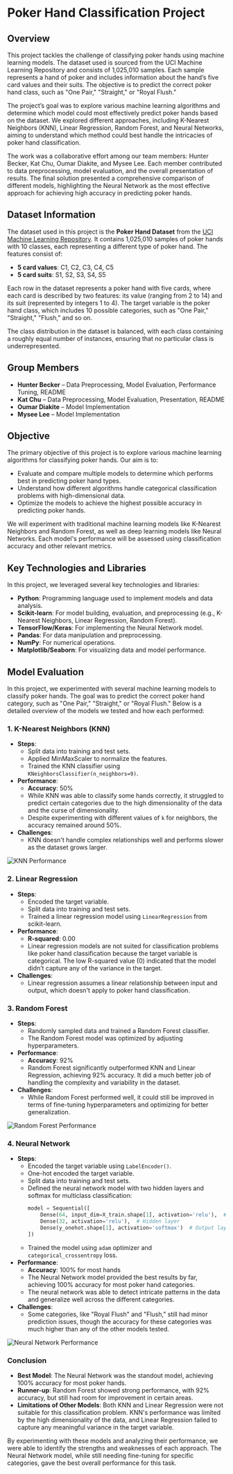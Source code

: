 # Poker Hand Classification Project

## Overview

This project tackles the challenge of classifying poker hands using machine learning models. The dataset used is sourced from the UCI Machine Learning Repository and consists of 1,025,010 samples. Each sample represents a hand of poker and includes information about the hand’s five card values and their suits. The objective is to predict the correct poker hand class, such as "One Pair," "Straight," or "Royal Flush."

The project’s goal was to explore various machine learning algorithms and determine which model could most effectively predict poker hands based on the dataset. We explored different approaches, including K-Nearest Neighbors (KNN), Linear Regression, Random Forest, and Neural Networks, aiming to understand which method could best handle the intricacies of poker hand classification.

The work was a collaborative effort among our team members: Hunter Becker, Kat Chu, Oumar Diakite, and Mysee Lee. Each member contributed to data preprocessing, model evaluation, and the overall presentation of results. The final solution presented a comprehensive comparison of different models, highlighting the Neural Network as the most effective approach for achieving high accuracy in predicting poker hands.

## Dataset Information

The dataset used in this project is the **Poker Hand Dataset** from the [UCI Machine Learning Repository](https://archive.ics.uci.edu/ml/datasets/poker+hand). It contains 1,025,010 samples of poker hands with 10 classes, each representing a different type of poker hand. The features consist of:

- **5 card values**: C1, C2, C3, C4, C5
- **5 card suits**: S1, S2, S3, S4, S5

Each row in the dataset represents a poker hand with five cards, where each card is described by two features: its value (ranging from 2 to 14) and its suit (represented by integers 1 to 4). The target variable is the poker hand class, which includes 10 possible categories, such as "One Pair," "Straight," "Flush," and so on.

The class distribution in the dataset is balanced, with each class containing a roughly equal number of instances, ensuring that no particular class is underrepresented.

## Group Members

- **Hunter Becker** – Data Preprocessing, Model Evaluation, Performance Tuning, README
- **Kat Chu** – Data Preprocessing, Model Evaluation, Presentation, README
- **Oumar Diakite** – Model Implementation
- **Mysee Lee** – Model Implementation

## Objective

The primary objective of this project is to explore various machine learning algorithms for classifying poker hands. Our aim is to:

- Evaluate and compare multiple models to determine which performs best in predicting poker hand types.
- Understand how different algorithms handle categorical classification problems with high-dimensional data.
- Optimize the models to achieve the highest possible accuracy in predicting poker hands.

We will experiment with traditional machine learning models like K-Nearest Neighbors and Random Forest, as well as deep learning models like Neural Networks. Each model's performance will be assessed using classification accuracy and other relevant metrics.

## Key Technologies and Libraries

In this project, we leveraged several key technologies and libraries:

- **Python**: Programming language used to implement models and data analysis.
- **Scikit-learn**: For model building, evaluation, and preprocessing (e.g., K-Nearest Neighbors, Linear Regression, Random Forest).
- **TensorFlow/Keras**: For implementing the Neural Network model.
- **Pandas**: For data manipulation and preprocessing.
- **NumPy**: For numerical operations.
- **Matplotlib/Seaborn**: For visualizing data and model performance.

## Model Evaluation

In this project, we experimented with several machine learning models to classify poker hands. The goal was to predict the correct poker hand category, such as "One Pair," "Straight," or "Royal Flush." Below is a detailed overview of the models we tested and how each performed:

### 1. **K-Nearest Neighbors (KNN)**
   - **Steps**:
     - Split data into training and test sets.
     - Applied MinMaxScaler to normalize the features.
     - Trained the KNN classifier using `KNeighborsClassifier(n_neighbors=9)`.
   - **Performance**:
     - **Accuracy**: 50%
     - While KNN was able to classify some hands correctly, it struggled to predict certain categories due to the high dimensionality of the data and the curse of dimensionality.
     - Despite experimenting with different values of `k` for neighbors, the accuracy remained around 50%.
   - **Challenges**:
     - KNN doesn't handle complex relationships well and performs slower as the dataset grows larger.

   ![KNN Performance](https://github.com/user-attachments/assets/d8b94fb2-7893-407f-ac36-1d1f24c22cf4)

### 2. **Linear Regression**
   - **Steps**:
     - Encoded the target variable.
     - Split data into training and test sets.
     - Trained a linear regression model using `LinearRegression` from scikit-learn.
   - **Performance**:
     - **R-squared**: 0.00
     - Linear regression models are not suited for classification problems like poker hand classification because the target variable is categorical. The low R-squared value (0) indicated that the model didn’t capture any of the variance in the target.
   - **Challenges**:
     - Linear regression assumes a linear relationship between input and output, which doesn't apply to poker hand classification.

### 3. **Random Forest**
   - **Steps**:
     - Randomly sampled data and trained a Random Forest classifier.
     - The Random Forest model was optimized by adjusting hyperparameters.
   - **Performance**:
     - **Accuracy**: 92%
     - Random Forest significantly outperformed KNN and Linear Regression, achieving 92% accuracy. It did a much better job of handling the complexity and variability in the dataset.
   - **Challenges**:
     - While Random Forest performed well, it could still be improved in terms of fine-tuning hyperparameters and optimizing for better generalization.

   ![Random Forest Performance](https://github.com/user-attachments/assets/random-forest-placeholder)

### 4. **Neural Network**
   - **Steps**:
     - Encoded the target variable using `LabelEncoder()`.
     - One-hot encoded the target variable.
     - Split data into training and test sets.
     - Defined the neural network model with two hidden layers and softmax for multiclass classification:
       ```python
       model = Sequential([
           Dense(64, input_dim=X_train.shape[1], activation='relu'),  # Input layer
           Dense(32, activation='relu'),  # Hidden layer
           Dense(y_onehot.shape[1], activation='softmax')  # Output layer
       ])
       ```
     - Trained the model using `adam` optimizer and `categorical_crossentropy` loss.
   - **Performance**:
     - **Accuracy**: 100% for most hands
     - The Neural Network model provided the best results by far, achieving 100% accuracy for most poker hand categories.
     - The neural network was able to detect intricate patterns in the data and generalize well across the different categories.
   - **Challenges**:
     - Some categories, like "Royal Flush" and "Flush," still had minor prediction issues, though the accuracy for these categories was much higher than any of the other models tested.

   ![Neural Network Performance](https://github.com/user-attachments/assets/89943c55-99a8-40bd-bdfc-e11add1a43c4)

### Conclusion
- **Best Model**: The Neural Network was the standout model, achieving 100% accuracy for most poker hands.
- **Runner-up**: Random Forest showed strong performance, with 92% accuracy, but still had room for improvement in certain areas.
- **Limitations of Other Models**: Both KNN and Linear Regression were not suitable for this classification problem. KNN's performance was limited by the high dimensionality of the data, and Linear Regression failed to capture any meaningful variance in the target variable.

By experimenting with these models and analyzing their performance, we were able to identify the strengths and weaknesses of each approach. The Neural Network model, while still needing fine-tuning for specific categories, gave the best overall performance for this task.

